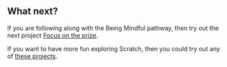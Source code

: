 ## What next?

If you are following along with the Being Mindful pathway, then try out the next project [Focus on the prize](https://learning-admin.raspberrypi.org/en/projects/focus-on-the-prize).

If you want to have more fun exploring Scratch, then you could try out any of [these projects](https://projects.raspberrypi.org/en/projects?software%5B%5D=scratch).
